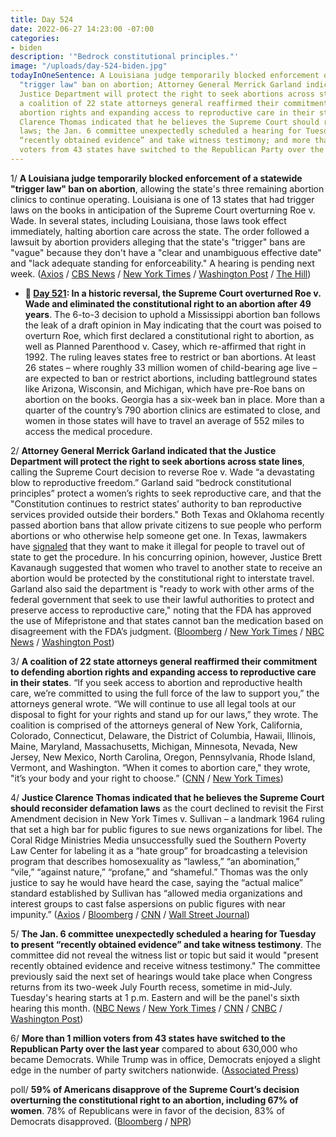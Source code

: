 ```yaml
---
title: Day 524
date: 2022-06-27 14:23:00 -07:00
categories:
- biden
description: '"Bedrock constitutional principles."'
image: "/uploads/day-524-biden.jpg"
todayInOneSentence: A Louisiana judge temporarily blocked enforcement of a statewide
  "trigger law" ban on abortion; Attorney General Merrick Garland indicated that the
  Justice Department will protect the right to seek abortions across state lines;
  a coalition of 22 state attorneys general reaffirmed their commitment to defending
  abortion rights and expanding access to reproductive care in their states; Justice
  Clarence Thomas indicated that he believes the Supreme Court should reconsider defamation
  laws; the Jan. 6 committee unexpectedly scheduled a hearing for Tuesday to present
  “recently obtained evidence” and take witness testimony; and more than 1 million
  voters from 43 states have switched to the Republican Party over the last year.
---
```


1/ **A Louisiana judge temporarily blocked enforcement of a statewide "trigger law" ban on abortion**, allowing the state's three remaining abortion clinics to continue operating. Louisiana is one of 13 states that had trigger laws on the books in anticipation of the Supreme Court overturning Roe v. Wade. In several states, including Louisiana, those laws took effect immediately, halting abortion care across the state. The order followed a lawsuit by abortion providers alleging that the state's "trigger" bans are "vague" because they don't have a "clear and unambiguous effective date" and "lack adequate standing for enforceability." A hearing is pending next week. ([Axios](https://www.axios.com/2022/06/27/abortion-louisiana-trigger-law-lawsuit-roe) / [CBS News](https://www.cbsnews.com/news/louisiana-abortion-trigger-ban-court-blocks/) / [New York Times](https://www.nytimes.com/2022/06/27/us/louisiana-trigger-law-blocked.html) / [Washington Post](https://www.washingtonpost.com/politics/2022/06/27/abortion-trigger-law-supreme-court/) / [The Hill](https://thehill.com/policy/healthcare/3538276-abortion-rights-proponents-challenge-louisiana-trigger-laws/))

* **📌 [Day 521](https://whatthefuckjusthappenedtoday.com/2022/06/24/day-521/#1-in-a-historic-reversal-the-supreme): In a historic reversal, the Supreme Court overturned Roe v. Wade and eliminated the constitutional right to an abortion after 49 years**. The 6-to-3 decision to uphold a Mississippi abortion ban follows the leak of a draft opinion in May indicating that the court was poised to overturn Roe, which first declared a constitutional right to abortion, as well as Planned Parenthood v. Casey, which re-affirmed that right in 1992. The ruling leaves states free to restrict or ban abortions. At least 26 states – where roughly 33 million women of child-bearing age live – are expected to ban or restrict abortions, including battleground states like Arizona, Wisconsin, and Michigan, which have pre-Roe bans on abortion on the books. Georgia has a six-week ban in place. More than a quarter of the country’s 790 abortion clinics are estimated to close, and women in those states will have to travel an average of 552 miles to access the medical procedure.

2/ **Attorney General Merrick Garland indicated that the Justice Department will protect the right to seek abortions across state lines**, calling the Supreme Court decision to reverse Roe v. Wade “a devastating blow to reproductive freedom.” Garland said “bedrock constitutional principles” protect a women’s rights to seek reproductive care, and that the "Constitution continues to restrict states’ authority to ban reproductive services provided outside their borders." Both Texas and Oklahoma recently passed abortion bans that allow private citizens to sue people who perform abortions or who otherwise help someone get one. In Texas, lawmakers have [signaled](https://www.texastribune.org/2022/05/09/texas-republicans-roe-wade-abortion-adoptions/) that they want to make it illegal for people to travel out of state to get the procedure. In his concurring opinion, however, Justice Brett Kavanaugh suggested that women who travel to another state to receive an abortion would be protected by the constitutional right to interstate travel. Garland also said the department is "ready to work with other arms of the federal government that seek to use their lawful authorities to protect and preserve access to reproductive care," noting that the FDA has approved the use of Mifepristone and that states cannot ban the medication based on disagreement with the FDA’s judgment. ([Bloomberg](https://www.bloomberg.com/news/articles/2022-06-24/garland-says-doj-will-protect-right-to-get-abortion-out-of-state?sref=MIBMEEoj) / [New York Times](https://www.nytimes.com/2022/06/24/us/garland-abortion-access-roe.html) / [NBC News](https://www.nbcnews.com/politics/justice-department/garland-signals-brewing-battle-gop-led-states-access-abortion-pills-rcna35231) / [Washington Post](https://www.washingtonpost.com/national-security/2022/06/24/garland-abortion-justice-ru486/))

3/ **A coalition of 22 state attorneys general reaffirmed their commitment to defending abortion rights and expanding access to reproductive care in their states**. “If you seek access to abortion and reproductive health care, we’re committed to using the full force of the law to support you,” the attorneys general wrote. “We will continue to use all legal tools at our disposal to fight for your rights and stand up for our laws,” they wrote. The coalition is comprised of the attorneys general of New York, California, Colorado, Connecticut, Delaware, the District of Columbia, Hawaii, Illinois, Maine, Maryland, Massachusetts, Michigan, Minnesota, Nevada, New Jersey, New Mexico, North Carolina, Oregon, Pennsylvania, Rhode Island, Vermont, and Washington. “When it comes to abortion care," they wrote, "it’s your body and your right to choose.” ([CNN](https://www.cnn.com/politics/live-news/abortion-roe-wade-supreme-court-06-27-22/h_efa52b80ede52b5e4a0f484f66f2ce6c) / [New York Times](https://www.nytimes.com/live/2022/06/27/us/abortion-roe-wade-supreme-court/abortion-rights-groups-take-up-the-fight-in-the-states?smid=url-share))

4/ **Justice Clarence Thomas indicated that he believes the Supreme Court should reconsider defamation laws** as the court declined to revisit the First Amendment decision in New York Times v. Sullivan – a landmark 1964 ruling that set a high bar for public figures to sue news organizations for libel. The Coral Ridge Ministries Media unsuccessfully sued the Southern Poverty Law Center for labeling it as a “hate group” for broadcasting a television program that describes homosexuality as “lawless,” “an abomination,” “vile,” “against nature,” “profane,” and “shameful.” Thomas was the only justice to say he would have heard the case, saying the “actual malice” standard established by Sullivan has “allowed media organizations and interest groups to cast false aspersions on public figures with near impunity.” ([Axios](https://www.axios.com/2022/06/27/clarence-thomas-media-libel-standard) / [Bloomberg](https://www.bloomberg.com/news/articles/2022-06-27/thomas-says-he-would-hear-hate-group-appeal-revisit-libel-law?sref=MIBMEEoj) / [CNN](https://www.cnn.com/2022/06/27/politics/supreme-court-new-york-times-sullivan/) / [Wall Street Journal](https://www.wsj.com/articles/supreme-court-declines-to-revisit-landmark-press-freedom-case-11656347624?mod=politics_lead_pos2))

5/ **The Jan. 6 committee unexpectedly scheduled a hearing for Tuesday to present “recently obtained evidence” and take witness testimony**. The committee did not reveal the witness list or topic but said it would "present recently obtained evidence and receive witness testimony." The committee previously said the next set of hearings would take place when Congress returns from its two-week July Fourth recess, sometime in mid-July. Tuesday's hearing starts at 1 p.m. Eastern and will be the panel's sixth hearing this month. ([NBC News](https://www.nbcnews.com/politics/congress/jan-6-panel-adds-last-minute-hearing-tuesday-afternoon-rcna35509) / [New York Times](https://www.nytimes.com/2022/06/27/us/politics/jan-6-hearing.html) / [CNN](https://www.cnn.com/2022/06/27/politics/january-6-committee-adds-hearing/index.html) / [CNBC](https://www.cnbc.com/2022/06/27/jan-6-committee-announces-surprise-hearing-for-tuesday-on-new-evidence.html) / [Washington Post](https://www.washingtonpost.com/politics/2022/06/27/abortion-midterms-biden-g7/#link-EWNX3WMCRBFLDE3NK4EINRXQEA))

6/ **More than 1 million voters from 43 states have switched to the Republican Party over the last year** compared to about 630,000 who became Democrats. While Trump was in office, Democrats enjoyed a slight edge in the number of party switchers nationwide. ([Associated Press](https://apnews.com/article/2022-midterm-elections-biden-covid-health-presidential-e50db07385831e67f866ec45402be8b9))

poll/ **59% of Americans disapprove of the Supreme Court’s decision overturning the constitutional right to an abortion, including 67% of women**. 78% of Republicans were in favor of the decision, 83% of Democrats disapproved. ([Bloomberg](https://www.bloomberg.com/news/articles/2022-06-26/supreme-court-s-roe-decision-disapproved-by-majority-in-cbs-poll?srnd=premium-canada&sref=MIBMEEoj) / [NPR](https://www.npr.org/2022/06/27/1107733632/poll-majorities-oppose-supreme-courts-abortion-ruling-and-worry-about-other-righ))